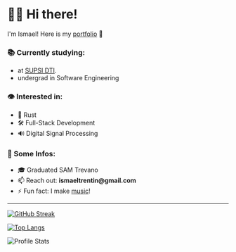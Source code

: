 # 👋🏻 Hi there!

I'm Ismael! Here is my [portfolio](https://priisma.dev) 💼

### 📚 Currently studying:

* at [SUPSI DTI](https://www.supsi.ch/en/web/dti/).
* undergrad in Software Engineering

### 👁️ Interested in:

* 🦀 Rust
* 🛠️ Full-Stack Development
* 🔊 Digital Signal Processing

### 🔎 Some Infos:

- 🎓 Graduated SAM Trevano
- 📫 Reach out: __ismaeltrentin@gmail.com__
- ⚡ Fun fact: I make [music](https://open.spotify.com/artist/31XTo0LqE2aTybO66R3tBy)!

---

[![GitHub Streak](http://github-readme-streak-stats.herokuapp.com?user=IsmaelTrentin&theme=tokyonight)](https://git.io/streak-stats)

[![Top Langs](https://github-readme-stats-phi-olive-85.vercel.app/api/top-langs/?username=IsmaelTrentin&layout=compact&theme=tokyonight)](https://github.com/anuraghazra/github-readme-stats)

![Profile Stats](https://github-readme-stats-phi-olive-85.vercel.app/api?username=IsmaelTrentin&count_private=true&show_icons=true&theme=tokyonight)
